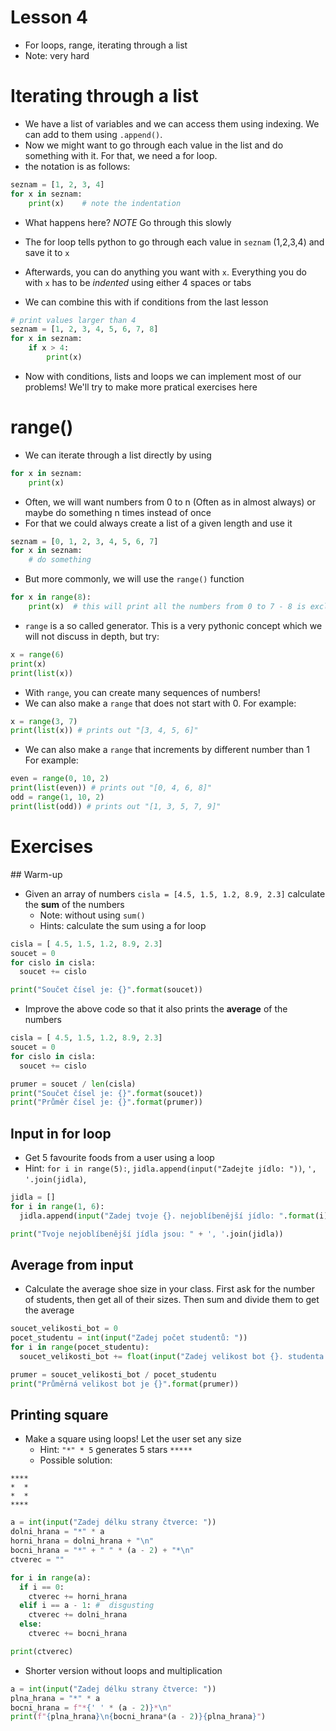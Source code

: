 # Lesson 4
* For loops, range, iterating through a list
* Note: very hard

# Iterating through a list
* We have a list of variables and we can access them using indexing. We can add to them using `.append()`.
* Now we might want to go through each value in the list and do something with it. For that, we need a for loop.
* the notation is as follows:

```python
seznam = [1, 2, 3, 4]
for x in seznam:
    print(x)    # note the indentation
```

* What happens here? *NOTE* Go through this slowly
* The for loop tells python to go through each value in `seznam` (1,2,3,4) and save it to `x`
* Afterwards, you can do anything you want with `x`. Everything you do with `x` has to be *indented* using either 4 spaces or tabs

* We can combine this with if conditions from the last lesson

```python
# print values larger than 4
seznam = [1, 2, 3, 4, 5, 6, 7, 8]
for x in seznam:
    if x > 4:
        print(x)
```

* Now with conditions, lists and loops we can implement most of our problems! We'll try to make more pratical exercises here

# range()
* We can iterate through a list directly by using
```python
for x in seznam:
    print(x)
```
* Often, we will want numbers from 0 to n (Often as in almost always) or maybe do something n times instead of once
* For that we could always create a list of a given length and use it
```python
seznam = [0, 1, 2, 3, 4, 5, 6, 7]
for x in seznam:
    # do something
```
* But more commonly, we will use the `range()` function
```python
for x in range(8):
    print(x)  # this will print all the numbers from 0 to 7 - 8 is excluded
```

* `range` is a so called generator. This is a very pythonic concept which we will not discuss in depth, but try:
```python
x = range(6)
print(x)
print(list(x))
```

* With `range`, you can create many sequences of numbers!
* We can also make a `range` that does not start with 0. For example:
```python
x = range(3, 7)
print(list(x)) # prints out "[3, 4, 5, 6]"
```
* We can also make a `range` that increments by different number than 1 For example:
```python
even = range(0, 10, 2)
print(list(even)) # prints out "[0, 4, 6, 8]"
odd = range(1, 10, 2)
print(list(odd)) # prints out "[1, 3, 5, 7, 9]"
```

# Exercises
## Warm-up
* Given an array of numbers `cisla = [4.5, 1.5, 1.2, 8.9, 2.3]` calculate the **sum** of the numbers
  * Note: without using `sum()`
  * Hints: calculate the sum using a for loop

```python
cisla = [ 4.5, 1.5, 1.2, 8.9, 2.3]
soucet = 0
for cislo in cisla:
  soucet += cislo

print("Součet čísel je: {}".format(soucet))
```

* Improve the above code so that it also prints the **average** of the numbers

```python
cisla = [ 4.5, 1.5, 1.2, 8.9, 2.3]
soucet = 0
for cislo in cisla:
  soucet += cislo

prumer = soucet / len(cisla)
print("Součet čísel je: {}".format(soucet))
print("Průměr čísel je: {}".format(prumer))
```  

## Input in for loop
* Get 5 favourite foods from a user using a loop
 * Hint: `for i in range(5):`, `jidla.append(input("Zadejte jídlo: "))`, `', '.join(jidla)`,

```python
jidla = []
for i in range(1, 6):
  jidla.append(input("Zadej tvoje {}. nejoblíbenější jídlo: ".format(i)))

print("Tvoje nejoblíbenější jídla jsou: " + ', '.join(jidla))  
```
## Average from input
* Calculate the average shoe size in your class. First ask for the number of students, then get all of their sizes. Then sum and divide them to get the average

```python
soucet_velikosti_bot = 0
pocet_studentu = int(input("Zadej počet studentů: "))
for i in range(pocet_studentu):
  soucet_velikosti_bot += float(input("Zadej velikost bot {}. studenta: ".format(i + 1)))

prumer = soucet_velikosti_bot / pocet_studentu
print("Průměrná velikost bot je {}".format(prumer))  
```

## Printing square
* Make a square using loops! Let the user set any size
  * Hint: `"*" * 5` generates 5 stars `*****`
  * Possible solution:

```
****
*  *
*  *
****
```

```python
a = int(input("Zadej délku strany čtverce: "))
dolni_hrana = "*" * a
horni_hrana = dolni_hrana + "\n"
bocni_hrana = "*" + " " * (a - 2) + "*\n"
ctverec = ""

for i in range(a):
  if i == 0:
    ctverec += horni_hrana
  elif i == a - 1: #  disgusting
    ctverec += dolni_hrana
  else:
    ctverec += bocni_hrana

print(ctverec)  
```
* Shorter version without loops and multiplication
```python
a = int(input("Zadej délku strany čtverce: "))
plna_hrana = "*" * a
bocni_hrana = f"*{' ' * (a - 2)}*\n"
print(f"{plna_hrana}\n{bocni_hrana*(a - 2)}{plna_hrana}")  
```
